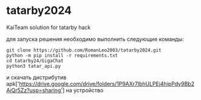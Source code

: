 # tatarby2024
KaiTeam solution for tatarby hack

для запуска решения необходимо выполнить следующие команды: <br />
```
git clone https://github.com/RomanLeo2003/tatarby2024.git
python -m pip install -r requirements.txt
cd tatarby24/GigaChat
python3 tatar_api.py
```
и скачать дистрибутив apk['https://drive.google.com/drive/folders/1P9AXr7lbhULPEj4hipPdy9Bb2AjQr5Zz?usp=sharing'] на устройство <br />
